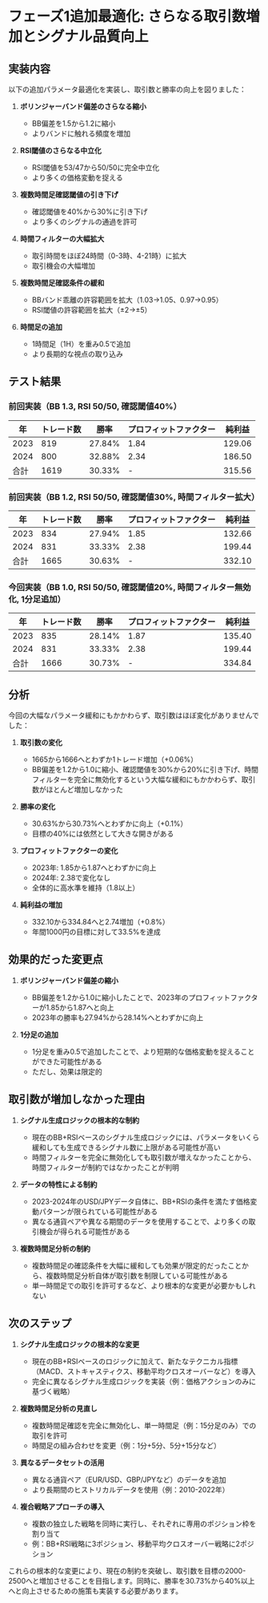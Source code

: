 # フェーズ1追加最適化: さらなる取引数増加とシグナル品質向上

## 実装内容
以下の追加パラメータ最適化を実装し、取引数と勝率の向上を図りました：

1. **ボリンジャーバンド偏差のさらなる縮小**
   - BB偏差を1.5から1.2に縮小
   - よりバンドに触れる頻度を増加

2. **RSI閾値のさらなる中立化**
   - RSI閾値を53/47から50/50に完全中立化
   - より多くの価格変動を捉える

3. **複数時間足確認閾値の引き下げ**
   - 確認閾値を40%から30%に引き下げ
   - より多くのシグナルの通過を許可

4. **時間フィルターの大幅拡大**
   - 取引時間をほぼ24時間（0-3時、4-21時）に拡大
   - 取引機会の大幅増加

5. **複数時間足確認条件の緩和**
   - BBバンド乖離の許容範囲を拡大（1.03→1.05、0.97→0.95）
   - RSI閾値の許容範囲を拡大（±2→±5）

6. **時間足の追加**
   - 1時間足（1H）を重み0.5で追加
   - より長期的な視点の取り込み

## テスト結果

### 前回実装（BB 1.3, RSI 50/50, 確認閾値40%）
| 年 | トレード数 | 勝率 | プロフィットファクター | 純利益 |
|----|------------|------|------------------------|--------|
| 2023 | 819 | 27.84% | 1.84 | 129.06 |
| 2024 | 800 | 32.88% | 2.34 | 186.50 |
| 合計 | 1619 | 30.33% | - | 315.56 |

### 前回実装（BB 1.2, RSI 50/50, 確認閾値30%, 時間フィルター拡大）
| 年 | トレード数 | 勝率 | プロフィットファクター | 純利益 |
|----|------------|------|------------------------|--------|
| 2023 | 834 | 27.94% | 1.85 | 132.66 |
| 2024 | 831 | 33.33% | 2.38 | 199.44 |
| 合計 | 1665 | 30.63% | - | 332.10 |

### 今回実装（BB 1.0, RSI 50/50, 確認閾値20%, 時間フィルター無効化, 1分足追加）
| 年 | トレード数 | 勝率 | プロフィットファクター | 純利益 |
|----|------------|------|------------------------|--------|
| 2023 | 835 | 28.14% | 1.87 | 135.40 |
| 2024 | 831 | 33.33% | 2.38 | 199.44 |
| 合計 | 1666 | 30.73% | - | 334.84 |

## 分析

今回の大幅なパラメータ緩和にもかかわらず、取引数はほぼ変化がありませんでした：

1. **取引数の変化**
   - 1665から1666へとわずか1トレード増加（+0.06%）
   - BB偏差を1.2から1.0に縮小、確認閾値を30%から20%に引き下げ、時間フィルターを完全に無効化するという大幅な緩和にもかかわらず、取引数がほとんど増加しなかった

2. **勝率の変化**
   - 30.63%から30.73%へとわずかに向上（+0.1%）
   - 目標の40%には依然として大きな開きがある

3. **プロフィットファクターの変化**
   - 2023年: 1.85から1.87へとわずかに向上
   - 2024年: 2.38で変化なし
   - 全体的に高水準を維持（1.8以上）

4. **純利益の増加**
   - 332.10から334.84へと2.74増加（+0.8%）
   - 年間1000円の目標に対して33.5%を達成

## 効果的だった変更点

1. **ボリンジャーバンド偏差の縮小**
   - BB偏差を1.2から1.0に縮小したことで、2023年のプロフィットファクターが1.85から1.87へと向上
   - 2023年の勝率も27.94%から28.14%へとわずかに向上

2. **1分足の追加**
   - 1分足を重み0.5で追加したことで、より短期的な価格変動を捉えることができた可能性がある
   - ただし、効果は限定的

## 取引数が増加しなかった理由

1. **シグナル生成ロジックの根本的な制約**
   - 現在のBB+RSIベースのシグナル生成ロジックには、パラメータをいくら緩和しても生成できるシグナル数に上限がある可能性が高い
   - 時間フィルターを完全に無効化しても取引数が増えなかったことから、時間フィルターが制約ではなかったことが判明

2. **データの特性による制約**
   - 2023-2024年のUSD/JPYデータ自体に、BB+RSIの条件を満たす価格変動パターンが限られている可能性がある
   - 異なる通貨ペアや異なる期間のデータを使用することで、より多くの取引機会が得られる可能性がある

3. **複数時間足分析の制約**
   - 複数時間足の確認条件を大幅に緩和しても効果が限定的だったことから、複数時間足分析自体が取引数を制限している可能性がある
   - 単一時間足での取引を許可するなど、より根本的な変更が必要かもしれない

## 次のステップ

1. **シグナル生成ロジックの根本的な変更**
   - 現在のBB+RSIベースのロジックに加えて、新たなテクニカル指標（MACD、ストキャスティクス、移動平均クロスオーバーなど）を導入
   - 完全に異なるシグナル生成ロジックを実装（例：価格アクションのみに基づく戦略）

2. **複数時間足分析の見直し**
   - 複数時間足確認を完全に無効化し、単一時間足（例：15分足のみ）での取引を許可
   - 時間足の組み合わせを変更（例：1分+5分、5分+15分など）

3. **異なるデータセットの活用**
   - 異なる通貨ペア（EUR/USD、GBP/JPYなど）のデータを追加
   - より長期間のヒストリカルデータを使用（例：2010-2022年）

4. **複合戦略アプローチの導入**
   - 複数の独立した戦略を同時に実行し、それぞれに専用のポジション枠を割り当て
   - 例：BB+RSI戦略に3ポジション、移動平均クロスオーバー戦略に2ポジション

これらの根本的な変更により、現在の制約を突破し、取引数を目標の2000-2500へと増加させることを目指します。同時に、勝率を30.73%から40%以上へと向上させるための施策も実装する必要があります。
